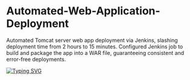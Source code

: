 # Automated-Web-Application-Deployment
Automated Tomcat server web app deployment via Jenkins, slashing deployment time from 2 hours to 15 minutes. Configured Jenkins job to build and package the app into a WAR file, guaranteeing consistent and error-free deployments.



<a href="https://git.io/typing-svg"><img src="https://readme-typing-svg.demolab.com?font=Fira+Code&pause=1000&random=false&width=435&lines=This+Project+Is+Still+Under+Progress" alt="Typing SVG" /></a>
